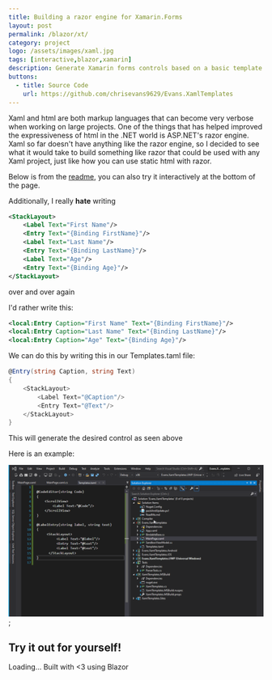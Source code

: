 ```yaml
---
title: Building a razor engine for Xamarin.Forms
layout: post
permalink: /blazor/xt/
category: project
logo: /assets/images/xaml.jpg
tags: [interactive,blazor,xamarin]
description: Generate Xamarin forms controls based on a basic template system at build time in Visual Studio.
buttons:
  - title: Source Code
    url: https://github.com/chrisevans9629/Evans.XamlTemplates
---
```


Xaml and html are both markup languages that can become very verbose when working on large projects.  One of the things that has helped improved the expressiveness of html in the .NET world is ASP.NET's razor engine.  Xaml so far doesn't have anything like the razor engine, so I decided to see what it would take to build something like razor that could be used with any Xaml project, just like how you can use static html with razor.

Below is from the [readme](https://github.com/chrisevans9629/Evans.XamlTemplates), you can also try it interactively at the bottom of the page.

Additionally, I really **hate** writing 
```xml
<StackLayout>
    <Label Text="First Name"/>
    <Entry Text="{Binding FirstName}"/>
    <Label Text="Last Name"/>
    <Entry Text="{Binding LastName}"/>
    <Label Text="Age"/>
    <Entry Text="{Binding Age}"/>
</StackLayout>
``` 
over and over again

I'd rather write this:

```xml
<local:Entry Caption="First Name" Text="{Binding FirstName}"/>
<local:Entry Caption="Last Name" Text="{Binding LastName}"/>
<local:Entry Caption="Age" Text="{Binding Age}"/>
```

We can do this by writing this in our Templates.taml file:

```csharp
@Entry(string Caption, string Text)
{
    <StackLayout>
        <Label Text="@Caption"/>
        <Entry Text="@Text"/>        
    </StackLayout>
}
```

This will generate the desired control as seen above

Here is an example:

![example](/assets/images/xt_example.gif);

## Try it out for yourself!

<script src="js/index.js" integrity=""></script>

<app>Loading...</app>
Built with <3 using Blazor
<script src="_framework/blazor.webassembly.js" integrity=""></script>
<script defer src="integrity.js" integrity="">
